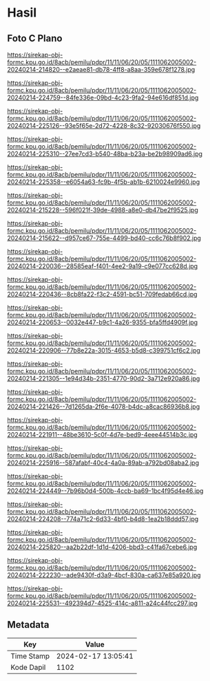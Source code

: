 # Hasil

## Foto C Plano

https://sirekap-obj-formc.kpu.go.id/8acb/pemilu/pdpr/11/11/06/20/05/1111062005002-20240214-214820--e2aeae81-db78-4ff8-a8aa-359e678f1278.jpg

https://sirekap-obj-formc.kpu.go.id/8acb/pemilu/pdpr/11/11/06/20/05/1111062005002-20240214-224759--84fe336e-09bd-4c23-9fa2-94e616df851d.jpg

https://sirekap-obj-formc.kpu.go.id/8acb/pemilu/pdpr/11/11/06/20/05/1111062005002-20240214-225126--93e5f65e-2d72-4228-8c32-92030676f550.jpg

https://sirekap-obj-formc.kpu.go.id/8acb/pemilu/pdpr/11/11/06/20/05/1111062005002-20240214-225310--27ee7cd3-b540-48ba-b23a-be2b98909ad6.jpg

https://sirekap-obj-formc.kpu.go.id/8acb/pemilu/pdpr/11/11/06/20/05/1111062005002-20240214-225358--e6054a63-fc9b-4f5b-ab1b-6210024e9960.jpg

https://sirekap-obj-formc.kpu.go.id/8acb/pemilu/pdpr/11/11/06/20/05/1111062005002-20240214-215228--596f021f-39de-4988-a8e0-db47be2f9525.jpg

https://sirekap-obj-formc.kpu.go.id/8acb/pemilu/pdpr/11/11/06/20/05/1111062005002-20240214-215622--d957ce67-755e-4499-bd40-cc6c76b8f902.jpg

https://sirekap-obj-formc.kpu.go.id/8acb/pemilu/pdpr/11/11/06/20/05/1111062005002-20240214-220036--28585eaf-f401-4ee2-9a19-c9e077cc628d.jpg

https://sirekap-obj-formc.kpu.go.id/8acb/pemilu/pdpr/11/11/06/20/05/1111062005002-20240214-220436--8cb8fa22-f3c2-4591-bc51-709fedab66cd.jpg

https://sirekap-obj-formc.kpu.go.id/8acb/pemilu/pdpr/11/11/06/20/05/1111062005002-20240214-220653--0032e447-b9c1-4a26-9355-bfa5ffd4909f.jpg

https://sirekap-obj-formc.kpu.go.id/8acb/pemilu/pdpr/11/11/06/20/05/1111062005002-20240214-220906--77b8e22a-3015-4653-b5d8-c399751cf6c2.jpg

https://sirekap-obj-formc.kpu.go.id/8acb/pemilu/pdpr/11/11/06/20/05/1111062005002-20240214-221305--1e94d34b-2351-4770-90d2-3a712e920a86.jpg

https://sirekap-obj-formc.kpu.go.id/8acb/pemilu/pdpr/11/11/06/20/05/1111062005002-20240214-221426--7d1265da-2f6e-4078-b4dc-a8cac86936b8.jpg

https://sirekap-obj-formc.kpu.go.id/8acb/pemilu/pdpr/11/11/06/20/05/1111062005002-20240214-221911--48be3610-5c0f-4d7e-bed9-4eee44514b3c.jpg

https://sirekap-obj-formc.kpu.go.id/8acb/pemilu/pdpr/11/11/06/20/05/1111062005002-20240214-225916--587afabf-40c4-4a0a-89ab-a792bd08aba2.jpg

https://sirekap-obj-formc.kpu.go.id/8acb/pemilu/pdpr/11/11/06/20/05/1111062005002-20240214-224449--7b96b0d4-500b-4ccb-ba69-1bc4f95d4e46.jpg

https://sirekap-obj-formc.kpu.go.id/8acb/pemilu/pdpr/11/11/06/20/05/1111062005002-20240214-224208--774a71c2-6d33-4bf0-b4d8-1ea2b18ddd57.jpg

https://sirekap-obj-formc.kpu.go.id/8acb/pemilu/pdpr/11/11/06/20/05/1111062005002-20240214-225820--aa2b22df-1d1d-4206-bbd3-c41fa67cebe6.jpg

https://sirekap-obj-formc.kpu.go.id/8acb/pemilu/pdpr/11/11/06/20/05/1111062005002-20240214-222230--ade9430f-d3a9-4bcf-830a-ca637e85a920.jpg

https://sirekap-obj-formc.kpu.go.id/8acb/pemilu/pdpr/11/11/06/20/05/1111062005002-20240214-225531--492394d7-4525-414c-a811-a24c44fcc297.jpg


## Metadata

| Key        | Value               |
| ---------- | ------------------- |
| Time Stamp | 2024-02-17 13:05:41 |
| Kode Dapil | 1102                |



